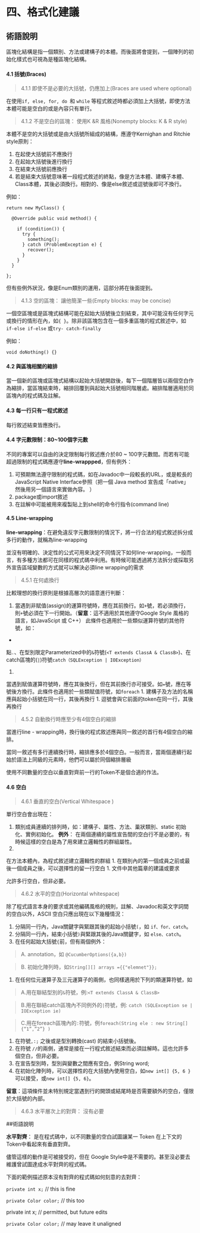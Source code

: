 # 四、格式化建議





## 術語說明

區塊化結構是指一個類別、方法或建構子的本體。而後面將會提到，一個陣列的初始化樣式也可視為是種區塊化結構。

#### **4.1 括號(Braces)**

>4.1.1 即使不是必要的大括號，仍應加上(Braces are used where optional)

在使用```if, else, for, do ```和 ```while``` 等程式敘述時都必須加上大括號，即使方法本體可能是空白的或是內容只有單行。

>4.1.2 不是空白的區塊： 使用K &R 風格(Nonempty blocks: K & R style)

本體不是空的大括號或是由大括號所組成的結構，應遵守Kernighan and Ritchie style原則：

1. 在起使大括號前不應換行
1. 在起始大括號後進行換行
1. 在結束大括號前應換行
1. 若是結束大括號意味著一段程式敘述的終點，像是方法本體、建構子本體、Class本體，其後必須換行。相對的、像是else敘述或逗號後即可不換行。

例如：

    return new MyClass() {

      @Override public void method() {
  
        if (condition()) {
          try {
            something();
          } catch (ProblemException e) {
            recover();
          }
        }
      }

    };

但有些例外狀況，像是Enum類別的運用，這部分將在後面提到。

>4.1.3 空的區塊： 讓他簡潔一些(Empty blocks: may be concise)

一個空區塊或是區塊式結構可能在起始大括號後立刻結束，其中可能沒有任何字元或換行的情形在內，如```{ }```。除非該區塊包含在一個多重區塊的程式敘述中，如```if-else if-else``` 或```try- catch-finally```

例如：

```void doNothing() {}```

#### **4.2 與區塊相關的縮排**

當一個新的區塊或區塊式結構以起始大括號開啟後，每下一個階層皆以兩個空白作為縮排，當區塊結束時，縮排回覆到與起始大括號相同階層處。縮排階層適用於同區塊內的程式碼及註解。

#### **4.3 每一行只有一程式敘述**

每行敘述結束皆應換行。

#### **4.4 字元數限制：80~100個字元數**

不同的專案可以自由的決定限制每行敘述應介於80 ~ 100字元數間。而若有可能超過限制的程式碼應遵守**line-wrappped**，但有例外：

1. 可預期無法遵守限制的程式碼，如在Javadoc中一段較長的URL，或是較長的JavaScript Native Interface參照（把一個 Java method 宣告成「native」然後用另一個語言來實做內容。
）
1. package或import敘述
1. 在註解中可能被用來複製貼上到shell的命令行指令(command line)

#### **4.5 Line-wrapping**


**line-wrapping**：在避免違反字元數限制的情況下，將一行合法的程式敘述拆分成多行的動作，就稱為line-wrapping

並沒有明確的、決定性的公式可用來決定不同情況下如何line-wrapping，一般而言，有多種方法都可在同樣的程式碼中利用。有時候可能透過將方法拆分或採取另外宣告區域變數的方式就可以解決必須line wrapping的需求

>4.5.1 在何處換行

比較理想的換行原則是根據高層次的語意進行判斷：

1. 當遇到非賦值(assign)的運算符號時，應在其前換行。如```+```號，若必須換行，則```+```號必須在下一行開始。（**留意**：這不適用於其他遵守Google Style 風格的語言，如JavaScipt 或 C++）
此條件也適用於一些類似運算符號的其他符號，如： 

 * 
點```.```、在型別限定Parameterized中的```&```符號(```<T extends ClassA & ClassB>```)、在catch區塊的(```|```)符號```catch（SQLException | IOException）```

1. 
當遇到賦值運算符號時，應在其後換行，但在其前換行亦可接受。如```=```號，應在等號後方換行。此條件也適用於一些類賦值符號，如```foreach```
1. 
建構子及方法的名稱應與起始小括號在同一行，其後再換行
1. 
逗號會與它前面的token在同一行，其後再換行

>4.5.2 自動換行時應至少有4個空白的縮排

當進行line - wrapping時，換行後的程式敘述應與同一敘述的首行有4個空白的縮排。

當同一敘述有多行連續換行時，縮排應多於4個空白。一般而言，當兩個連續行起始於語法上同級的元素時，他們可以屬於同個縮排層級

使用不同數量的空白以垂直對齊前一行的Token不是個合適的作法。

#### **4.6 空白**

>4.6.1 垂直的空白(Vertical Whitespace )

單行空白會出現在：

1. 類別成員連續的排列時，如：建構子、屬性、方法、巢狀類別、static 初始化、實例初始化。
**例外**： 在兩個連續的屬性宣告間的空白行不是必要的，有時候這樣的空白是為了用來建立邏輯性的群組屬性。
1. 
在方法本體內，為程式敘述建立邏輯性的群組
1. 
在類別內的第一個成員之前或最後一個成員之後，可以選擇性的留一行空白
1. 
文件中其他篇章的建議或要求

允許多行空白，但非必要。

>4.6.2 水平的空白(Horizontal whitespace)

除了程式語言本身的要求或其他編碼風格的規則，註解、Javadoc和英文字詞間的空白以外，ASCII 空白只應出現在以下幾種情況：

1. 分隔同一行內，Java關鍵字與緊跟其後的起始小括號```(```，如
```if、for、catch```。
1. 分隔同一行內，結束小括號```)```與緊跟其後的Java關鍵字，如
```else、catch```。
1. 在任何起始大括號```{```前，但有兩個例外：
 >A. annotation，如 ```@CucumberOptions({a,b})``` 

 >B. 初始化陣列時，如```String[][] arrays ={{"elemnet"}};```

1. 在任何位元運算子及三元運算子的兩側，也同樣適用於下列的類運算符號，如

  >A.用在聯結型別的```&```符號，例:```<T extends ClassA & ClassB>```
  
  >B.用在聯結catch區塊內不同例外的```|```符號，例: 
  >```catch (SQLException se | IOException ie)```
  
  >C.用在foreach區塊內的```:```符號，例```foreach(String ele : new String[] {“1”,”2”} )```
  
1. 在符號```,:;``` 之後或是型別轉換(cast) 的結束小括號後。
2. 在符號 ```//```的兩側，通常是接在一行程式敘述結束而必須註解時。這也允許多個空白，但非必要。
3. 在宣告型別時，型別與變數之間應有空白，例String word;
4. 在初始化陣列時，可以選擇性的在大括號內使用空白，如```new int[] {5, 6 }``` 可以接受，或```new int[] {5, 6}```。

 **留意**：這項條件並未特別規定當遇到行的開頭或結尾時是否需要額外的空白，僅限於大括號的內部。

>4.6.3 水平層次上的對齊： 沒有必要


##術語說明

**水平對齊**： 是在程式碼中，以不同數量的空白試圖讓某一 Token 在上下文的 Token中看起來有垂直對齊。

儘管這樣的動作是可被接受的，但在 Google Style中是不需要的。甚至沒必要去維護曾試圖達成水平對齊的程式碼。

下面的範例描述原本沒有對齊的程式碼如何刻意的去對齊：

 
```private int x;``` // this is fine

```private Color color;``` // this too

   private int  x;      // permitted, but future edits

```private Color color;```  // may leave it unaligned


